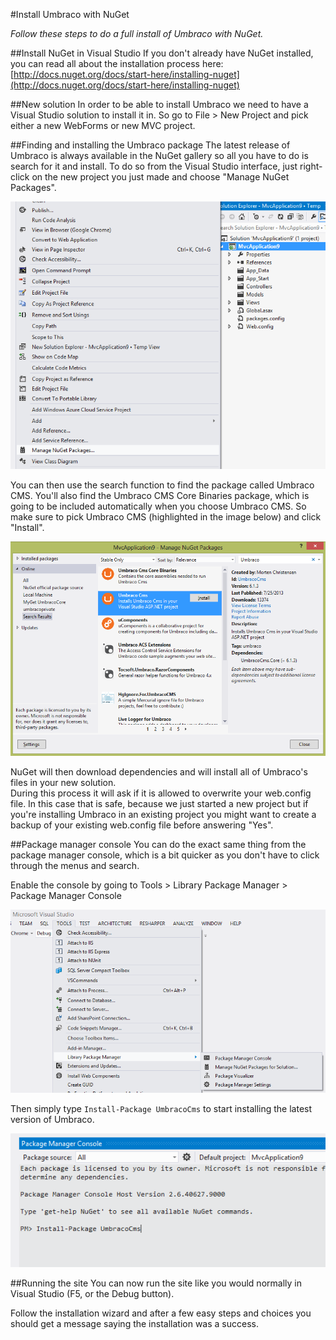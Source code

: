 #Install Umbraco with NuGet

_Follow these steps to do a full install of Umbraco with NuGet._

##Install NuGet in Visual Studio
If you don't already have NuGet installed, you can read all about the installation process here: [http://docs.nuget.org/docs/start-here/installing-nuget](http://docs.nuget.org/docs/start-here/installing-nuget)

##New solution
In order to be able to install Umbraco we need to have a Visual Studio solution to install it in. So go to File > New Project and pick either a new WebForms or new MVC project.  

##Finding and installing the Umbraco package
The latest release of Umbraco is always available in the NuGet gallery so all you have to do is search for it and install.
To do so from the Visual Studio interface, just right-click on the new project you just made and choose "Manage NuGet Packages".

![](images/NuGet/manage-nuget-packages.png)

You can then use the search function to find the package called Umbraco CMS. You'll also find the Umbraco CMS Core Binaries package, which is going to be included automatically when you choose Umbraco CMS.
So make sure to pick Umbraco CMS (highlighted in the image below) and click "Install".

![](images/NuGet/nuget-search.png)

NuGet will then download dependencies and will install all of Umbraco's files in your new solution.  
During this process it will ask if it is allowed to overwrite your web.config file. In this case that is safe, because we just started a new project but if you're installing Umbraco in an existing project you might want to create a backup of your existing web.config file before answering "Yes".

##Package manager console
You can do the exact same thing from the package manager console, which is a bit quicker as you don't have to click through the menus and search.

Enable the console by going to Tools >  Library Package Manager >  Package Manager Console

![](images/NuGet/enable-package-manager-console.png)

Then simply type `Install-Package UmbracoCms` to start installing the latest version of Umbraco.

![](images/NuGet/package-manager-console.png)

##Running the site
You can now run the site like you would normally in Visual Studio (F5, or the Debug button).

Follow the installation wizard and after a few easy steps and choices you should get a message saying the installation was a success.
